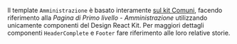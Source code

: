 Il template `Amministrazione` è basato interamente [sul kit Comuni](https://italia.github.io/design-comuni-prototipi/it/kit.html), facendo riferimento alla _Pagina di Primo livello - Amministrazione_ utilizzando unicamente componenti del Design React Kit.
Per maggiori dettagli componenti `HeaderComplete` e `Footer` fare riferimento alle loro relative storie.
